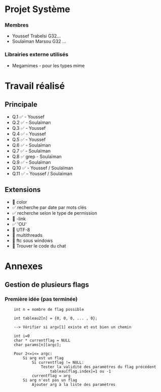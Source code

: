 # Projet Système

### Membres
- Youssef Trabelsi G32...
- Soulaïman Marsou G32 ...

### Librairies externe utilisés
- Megamimes - pour les types mime

# Travail réalisé
## Principale
- Q.1  ✅ - Youssef 
- Q.2  ✅ - Soulaïman 
- Q.3  ✅ - Youssef 
- Q.4  ✅ - Youssef
- Q.5  ✅ - Youssef 
- Q.6  ✅ - Soulaïman
- Q.7  ✅ - Soulaïman 
- Q.8  ✅ grep - Soulaïman
- Q.9  ✅ - Soulaïman 
- Q.10 ✅ - Youssef / Soulaïman
- Q.11 ✅ - Youssef / Soulaïman

## Extensions

- 🔴 color
- ✅ recherche par date par mots clés
- ✅ recherche selon le type de permission 
- 🔴 -link
- ✅ 'OU'
- 🔴 UTF-8
- 🔴 multithreads
- 🔴 ftc sous windows
- 🔴 Trouver le code du chat

# Annexes

## Gestion de plusieurs flags
### Première idée (pas terminée)

        int n = nombre de flag possible

        int tableau2[n] = {0, 0, 0, ... , 0};

        --> Vérifier si argv[1] existe et est bien un chemin

        int i=0
        char * currentflag = NULL
        char params[n][argc];

        Pour 2<=i<= argc:
            Si arg est un flag
                Si currentflag != NULL:
                    Tester la validité des paramètres du flag précédent
                        tableau[flag.index]=1 ou -1
                currentflag = arg
            Si arg n'est pas un flag
                Ajouter arg à la liste des paramètres
